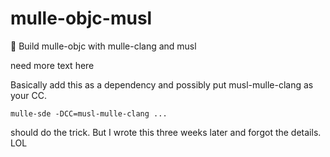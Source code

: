 # mulle-objc-musl

🐚 Build mulle-objc with mulle-clang and musl

need more text here

Basically add this as a dependency and possibly
put musl-mulle-clang as your CC.

```
mulle-sde -DCC=musl-mulle-clang ...
```

should do the trick. But I wrote this three weeks 
later and forgot the details. LOL

